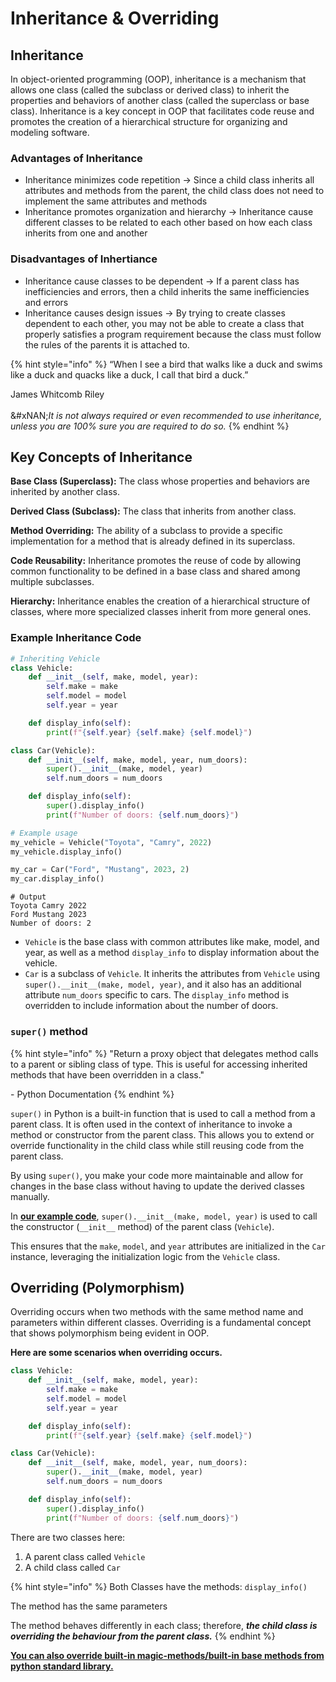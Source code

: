 # Inheritance & Overriding

## Inheritance

In object-oriented programming (OOP), inheritance is a mechanism that allows one class (called the subclass or derived class) to inherit the properties and behaviors of another class (called the superclass or base class). Inheritance is a key concept in OOP that facilitates code reuse and promotes the creation of a hierarchical structure for organizing and modeling software.

### Advantages of Inheritance

* Inheritance minimizes code repetition -> Since a child class inherits all attributes and methods from the parent, the child class does not need to implement the same attributes and methods
* Inheritance promotes organization and hierarchy -> Inheritance cause different classes to be related to each other based on how each class inherits from one and another

### Disadvantages of Inhertiance

* Inheritance cause classes to be dependent -> If a parent class has inefficiencies and errors, then a child inherits the same inefficiencies and errors
* Inheritance causes design issues -> By trying to create classes dependent to each other, you may not be able to create a class that properly satisfies a program requirement because the class must follow the rules of the parents it is attached to.

{% hint style="info" %}
“When I see a bird that walks like a duck and swims like a duck and quacks like a duck, I call that bird a duck.”

James Whitcomb Riley\
\
&#xNAN;_&#x49;t is not always required or even recommended to use inheritance, unless you are 100% sure you are required to do so._
{% endhint %}

## Key Concepts of Inheritance

**Base Class (Superclass):** The class whose properties and behaviors are inherited by another class.

**Derived Class (Subclass):** The class that inherits from another class.

**Method Overriding:** The ability of a subclass to provide a specific implementation for a method that is already defined in its superclass.

**Code Reusability:** Inheritance promotes the reuse of code by allowing common functionality to be defined in a base class and shared among multiple subclasses.

**Hierarchy:** Inheritance enables the creation of a hierarchical structure of classes, where more specialized classes inherit from more general ones.

### Example Inheritance Code

```python
# Inheriting Vehicle
class Vehicle:
    def __init__(self, make, model, year):
        self.make = make
        self.model = model
        self.year = year

    def display_info(self):
        print(f"{self.year} {self.make} {self.model}")

class Car(Vehicle):
    def __init__(self, make, model, year, num_doors):
        super().__init__(make, model, year)
        self.num_doors = num_doors

    def display_info(self):
        super().display_info()
        print(f"Number of doors: {self.num_doors}")

# Example usage
my_vehicle = Vehicle("Toyota", "Camry", 2022)
my_vehicle.display_info()

my_car = Car("Ford", "Mustang", 2023, 2)
my_car.display_info()
```

```
# Output
Toyota Camry 2022
Ford Mustang 2023
Number of doors: 2
```

* `Vehicle` is the base class with common attributes like make, model, and year, as well as a method `display_info` to display information about the vehicle.
* `Car` is a subclass of `Vehicle`. It inherits the attributes from `Vehicle` using `super().__init__(make, model, year)`, and it also has an additional attribute `num_doors` specific to cars. The `display_info` method is overridden to include information about the number of doors.

### `super()` method

{% hint style="info" %}
"Return a proxy object that delegates method calls to a parent or sibling class of type. This is useful for accessing inherited methods that have been overridden in a class."&#x20;

\- Python Documentation
{% endhint %}

`super()` in Python is a built-in function that is used to call a method from a parent class. It is often used in the context of inheritance to invoke a method or constructor from the parent class. This allows you to extend or override functionality in the child class while still reusing code from the parent class.

By using `super()`, you make your code more maintainable and allow for changes in the base class without having to update the derived classes manually.

In [**our example code**](inheritance-and-overriding.md#example-inheritance-code), `super().__init__(make, model, year)` is used to call the constructor (`__init__` method) of the parent class (`Vehicle`).&#x20;

This ensures that the `make`, `model`, and `year` attributes are initialized in the `Car` instance, leveraging the initialization logic from the `Vehicle` class.

## Overriding (Polymorphism)

Overriding occurs when two methods with the same method name and parameters within different classes. Overriding is a fundamental concept that shows polymorphism being evident in OOP.

**Here are some scenarios when overriding occurs.**

```python
class Vehicle:
    def __init__(self, make, model, year):
        self.make = make
        self.model = model
        self.year = year

    def display_info(self):
        print(f"{self.year} {self.make} {self.model}")

class Car(Vehicle):
    def __init__(self, make, model, year, num_doors):
        super().__init__(make, model, year)
        self.num_doors = num_doors

    def display_info(self):
        super().display_info()
        print(f"Number of doors: {self.num_doors}")
```

There are two classes here:

1. A parent class called `Vehicle`
2. A child class called `Car`

{% hint style="info" %}
Both Classes have the methods: `display_info()`

The method has the same parameters

The method behaves differently in each class; therefore, _**the child class is overriding the behaviour from the parent class.**_
{% endhint %}

[**You can also override built-in magic-methods/built-in base methods from python standard library.**](override-magic-methods.md)
